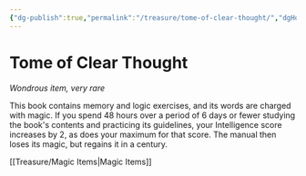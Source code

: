```yaml
---
{"dg-publish":true,"permalink":"/treasure/tome-of-clear-thought/","dgHomeLink":false,"dgPassFrontmatter":true}
---
```



# Tome of Clear Thought

*Wondrous item, very rare*

This book contains memory and logic exercises, and its words are charged with magic. If you spend 48 hours over a period of 6 days or fewer studying the book's contents and practicing its guidelines, your Intelligence score increases by 2, as does your maximum for that score. The manual then loses its magic, but regains it in a century.


[[Treasure/Magic Items|Magic Items]]